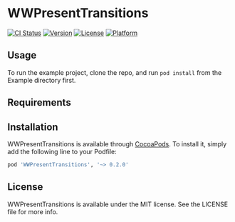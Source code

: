 # WWPresentTransitions

[![CI Status](http://img.shields.io/travis/zh.wang/WWPresentTransitions.svg?style=flat)](https://travis-ci.org/zh.wang/WWPresentTransitions)
[![Version](https://img.shields.io/cocoapods/v/WWPresentTransitions.svg?style=flat)](http://cocoapods.org/pods/WWPresentTransitions)
[![License](https://img.shields.io/cocoapods/l/WWPresentTransitions.svg?style=flat)](http://cocoapods.org/pods/WWPresentTransitions)
[![Platform](https://img.shields.io/cocoapods/p/WWPresentTransitions.svg?style=flat)](http://cocoapods.org/pods/WWPresentTransitions)

## Usage

To run the example project, clone the repo, and run `pod install` from the Example directory first.

## Requirements

## Installation

WWPresentTransitions is available through [CocoaPods](http://cocoapods.org). To install
it, simply add the following line to your Podfile:

```ruby
pod 'WWPresentTransitions', '~> 0.2.0'
```



## License

WWPresentTransitions is available under the MIT license. See the LICENSE file for more info.
